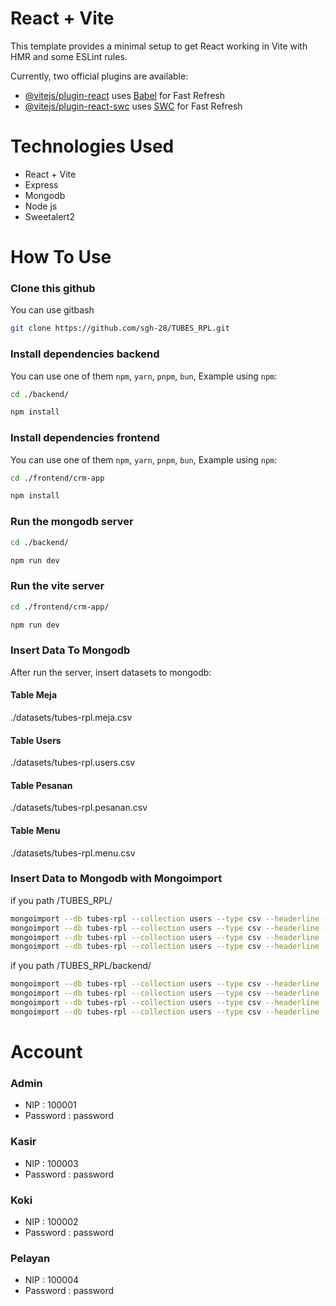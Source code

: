 # React + Vite

This template provides a minimal setup to get React working in Vite with HMR and some ESLint rules.

Currently, two official plugins are available:

- [@vitejs/plugin-react](https://github.com/vitejs/vite-plugin-react/blob/main/packages/plugin-react/README.md) uses [Babel](https://babeljs.io/) for Fast Refresh
- [@vitejs/plugin-react-swc](https://github.com/vitejs/vite-plugin-react-swc) uses [SWC](https://swc.rs/) for Fast Refresh

# Technologies Used
- React + Vite
- Express
- Mongodb
- Node js
- Sweetalert2

# How To Use

### Clone this github

 You can use gitbash

 ```bash
git clone https://github.com/sgh-28/TUBES_RPL.git
```

### Install dependencies backend

You can use one of them `npm`, `yarn`, `pnpm`, `bun`, Example using `npm`:

```bash
cd ./backend/

npm install
```

### Install dependencies frontend

You can use one of them `npm`, `yarn`, `pnpm`, `bun`, Example using `npm`:

```bash
cd ./frontend/crm-app

npm install
```

### Run the mongodb server
```bash
cd ./backend/

npm run dev
```

### Run the vite server
```bash
cd ./frontend/crm-app/

npm run dev
```

### Insert Data To Mongodb

After run the server, insert datasets to mongodb:

#### Table Meja

./datasets/tubes-rpl.meja.csv

#### Table Users

./datasets/tubes-rpl.users.csv

#### Table Pesanan

./datasets/tubes-rpl.pesanan.csv

#### Table Menu

./datasets/tubes-rpl.menu.csv

### Insert Data to Mongodb with Mongoimport

if you path /TUBES_RPL/
```bash
mongoimport --db tubes-rpl --collection users --type csv --headerline --file .\datasets\tubes-rpl.users.csv
mongoimport --db tubes-rpl --collection users --type csv --headerline --file .\datasets\tubes-rpl.meja.csv
mongoimport --db tubes-rpl --collection users --type csv --headerline --file .\datasets\tubes-rpl.pesanan.csv
mongoimport --db tubes-rpl --collection users --type csv --headerline --file .\datasets\tubes-rpl.menu.csv
```
if you path /TUBES_RPL/backend/
```bash
mongoimport --db tubes-rpl --collection users --type csv --headerline --file ..\datasets\tubes-rpl.users.csv
mongoimport --db tubes-rpl --collection users --type csv --headerline --file ..\datasets\tubes-rpl.meja.csv
mongoimport --db tubes-rpl --collection users --type csv --headerline --file ..\datasets\tubes-rpl.pesanan.csv
mongoimport --db tubes-rpl --collection users --type csv --headerline --file ..\datasets\tubes-rpl.menu.csv
```

# Account
### Admin
- NIP : 100001
- Password : password
### Kasir
- NIP : 100003
- Password : password
### Koki
- NIP : 100002
- Password :  password
### Pelayan
- NIP : 100004
- Password : password
